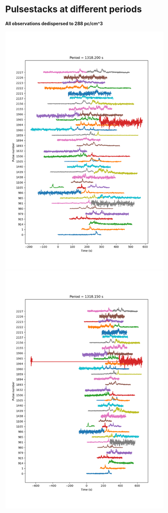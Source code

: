 # Pulsestacks at different periods

#### All observations dedispersed to 288 pc/cm^3

![1318.2 seconds, DM = 288](pulsestack_1318.2s_DM_288.png)
![1318.15 seconds, DM = 288](pulsestack_1318.15s_DM_288.png)
